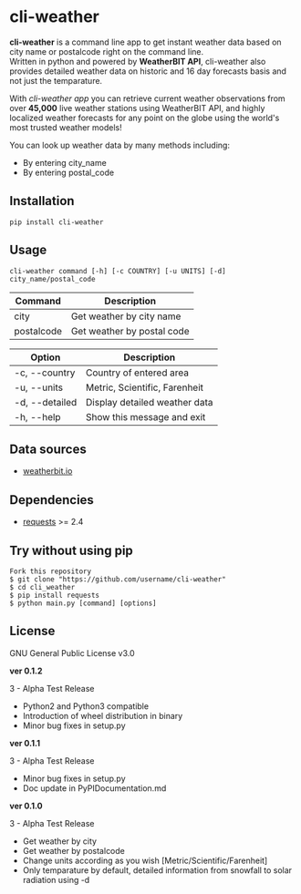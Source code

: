 # cli-weather 

**cli-weather** is a command line app to get instant weather data based on city name or postalcode right on the command line.  
Written in python and powered by **WeatherBIT API**, cli-weather also provides detailed weather data on historic and 16 day forecasts basis and not just the temparature.  

With *cli-weather app* you can retrieve current weather observations from over **45,000** live weather stations using WeatherBIT API, and highly localized weather forecasts for any point on the globe using the world's most trusted weather models!

You can look up weather data by many methods including:   
- By entering city_name    
- By entering postal_code  

## Installation

```
pip install cli-weather
```

## Usage

```
cli-weather command [-h] [-c COUNTRY] [-u UNITS] [-d] city_name/postal_code
```

|Command         | Description                   |
|----------------|-------------------------------|
|city            | Get weather by city name      |
|postalcode      | Get weather by postal code    |

|Option          | Description                   |
|----------------|-------------------------------|
|-c, --country   | Country of entered area       |
|-u, --units     | Metric, Scientific, Farenheit |
|-d, --detailed  | Display detailed weather data |
|-h, --help      | Show this message and exit    |

## Data sources

* [weatherbit.io](https://weatherbit.io/)

## Dependencies

* [requests](http://docs.python-requests.org/en/latest/) >= 2.4

## Try without using pip

```
Fork this repository
$ git clone "https://github.com/username/cli-weather"
$ cd cli_weather
$ pip install requests
$ python main.py [command] [options]

```

## License

GNU General Public License v3.0

**ver 0.1.2**

3 - Alpha Test Release
- Python2 and Python3 compatible
- Introduction of wheel distribution in binary
- Minor bug fixes in setup.py
 

**ver 0.1.1**  

3 - Alpha Test Release
- Minor bug fixes in setup.py
- Doc update in PyPIDocumentation.md

**ver 0.1.0**  

3 - Alpha Test Release
- Get weather by city
- Get weather by postalcode
- Change units according as you wish [Metric/Scientific/Farenheit]
- Only temparature by default, detailed information from snowfall to solar radiation using -d
